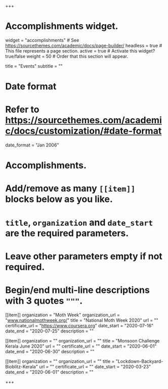 +++
# Accomplishments widget.
widget = "accomplishments"  # See https://sourcethemes.com/academic/docs/page-builder/
headless = true  # This file represents a page section.
active = true  # Activate this widget? true/false
weight = 50  # Order that this section will appear.

title = "Events"
subtitle = ""

# Date format
#   Refer to https://sourcethemes.com/academic/docs/customization/#date-format
date_format = "Jan 2006"

# Accomplishments.
#   Add/remove as many `[[item]]` blocks below as you like.
#   `title`, `organization` and `date_start` are the required parameters.
#   Leave other parameters empty if not required.
#   Begin/end multi-line descriptions with 3 quotes `"""`.

[[item]]
  organization = "Moth Week"
  organization_url = "www.nationalmothweek.org/"
  title = "National Moth Week 2020"
  url = ""
  certificate_url = "https://www.coursera.org"
  date_start = "2020-07-16"
  date_end = "2020-07-25"
  description = ""

[[item]]
  organization = ""
  organization_url = ""
  title = "Monsoon Challenge Kerala June 2020"
  url = ""
  certificate_url = ""
  date_start = "2020-06-01"
  date_end = "2020-06-30"
  description = ""
  
[[item]]
  organization = ""
  organization_url = ""
  title = "Lockdown-Backyard-Bioblitz-Kerala"
  url = ""
  certificate_url = ""
  date_start = "2020-03-23"
  date_end = "2020-06-01"
  description = ""

+++
